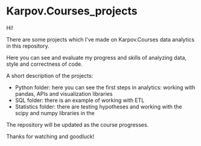 # Karpov.Courses_projects
Hi!

There are some projects which I've made on Karpov.Courses data analytics in this repository.

Here you can see and evaluate my progress and skills of analyzing data, style and correctness of code.

A short description of the projects:
- Python folder: here you can see the first steps in analytics: working with pandas, APIs and visualization libraries
- SQL folder: there is an example of working with ETL
- Statistics folder: there are testing hypotheses and working with the scipy and numpy libraries in the 

The repository will be updated as the course progresses.

Thanks for watching and goodluck!
